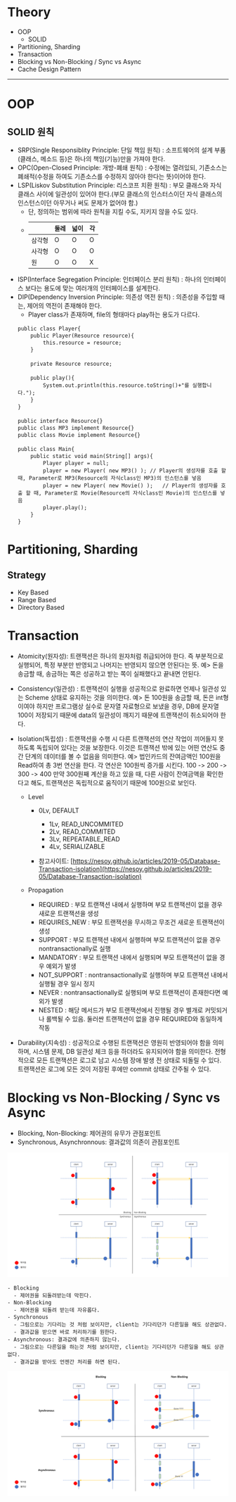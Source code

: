 # Theory
- OOP
  - SOLID
- Partitioning, Sharding
- Transaction
- Blocking vs Non-Blocking / Sync vs Async
- Cache Design Pattern

---


# OOP
## SOLID 원칙
  - SRP(Single Responsiblity Principle: 단일 책임 원칙) : 소프트웨어의 설계 부품(클래스, 메소드 등)은 하나의 책임(기능)만을 가져야 한다.
  - OPC(Open-Closed Principle: 개방-폐쇄 원칙) : 수정에는 열려있되, 기존소스는 폐쇄적(수정을 하여도 기존소스를 수정하지 않아야 한다는 뜻)이어야 한다.
  - LSP(Liskov Substitution Principle: 리스코프 치환 원칙) : 부모 클래스와 자식 클래스 사이에 일관성이 있어야 한다.(부모 클래스의 인스터스이던 자식 클래스의 인스턴스이던 아무거나 써도 문제가 없어야 함.)
      - 단, 정의하는 범위에 따라 원칙을 지킬 수도, 지키지 않을 수도 있다.
      - |           | 둘레 | 넓이 | 각 |
        |-----------|-----|------|---|
        | 삼각형    |  O   |  O   | O |
        | 사각형    |  O   |  O   | O |
        | 원        |  O   |  O   | X |
  - ISP(Interface Segregation Principle: 인터페이스 분리 원칙) : 하나의 인터페이스 보다는 용도에 맞는 여러개의 인터페이스를 설계한다.
  - DIP(Dependency Inversion Principle: 의존성 역전 원칙) : 의존성을 주입할 때는, 제어의 역전이 존재해야 한다.
      - Player class가 존재하며, file의 형태마다 play하는 용도가 다르다.
      ```
      public class Player{
          public Player(Resource resource){
              this.resource = resource;
          }
  
          private Resource resource;
  
          public play(){
              System.out.println(this.resource.toString()+"를 실행합니다.");
          }
      }
  
      public interface Resource{}
      public class MP3 implement Resource{}
      public class Movie implement Resource{}
  
      public class Main{
          public static void main(String[] args){
              Player player = null;
              player = new Player( new MP3() );	// Player의 생성자를 호출 할 때, Parameter로 MP3(Resource의 자식class인 MP3)의 인스턴스를 넣음
              player = new Player( new Movie() );	// Player의 생성자를 호출 할 때, Parameter로 Movie(Resource의 자식class인 Movie)의 인스턴스를 넣음
              player.play();
          }
      }
      ```


# Partitioning, Sharding
## Strategy
- Key Based
- Range Based
- Directory Based


# Transaction
  - Atomicity(원자성): 트랜잭션은 하나의 원자처럼 취급되어야 한다.
	                     즉 부분적으로 실행되어, 특정 부분만 반영되고 나머지는 반영되지 않으면 안된다는 뜻.
	                     예> 돈을 송금할 때, 송금하는 쪽은 성공하고 받는 쪽이 실패했다고 끝내면 안된다.
  - Consistency(일관성) : 트랜잭션이 실행을 성공적으로 완료하면 언제나 일관성 있는 Scheme 상태로 유지하는 것을 의미한다.
	                     예> 돈 100원을 송금할 때, 돈은 int형이여야 하지만 프로그램상 실수로 문자열 자료형으로 보냈을 경우, DB에 문자열 100이 저장되기 때문에 data의 일관성이 깨지기 때문에 트랜잭션이 취소되어야 한다.
  - Isolation(독립성)   : 트랜잭션을 수행 시 다른 트랜잭션의 연산 작업이 끼어들지 못하도록 독립되어 있다는 것을 보장한다.
	                       이것은 트랜잭션 밖에 있는 어떤 연산도 중간 단계의 데이터를 볼 수 없음을 의미한다.
	                     예> 법인카드의 잔여금액인 100원을 Read하여 총 3번 연산을 한다. 각 연산은 100원씩 증가를 시킨다.
	                         100 -> 200 -> 300 -> 400
	                         만약 300원째 계산을 하고 있을 때, 다른 사람이 잔여금액을 확인한다고 해도, 트랜잭션은 독립적으로 움직이기 때문에 100원으로 보인다.

    - Level
	    - 0Lv, DEFAULT
		  - 1Lv, READ_UNCOMMITED
		  - 2Lv, READ_COMMITED
		  - 3Lv, REPEATABLE_READ
		  - 4Lv, SERIALIZABLE
      
      - 참고사이트: [https://nesoy.github.io/articles/2019-05/Database-Transaction-isolation](https://nesoy.github.io/articles/2019-05/Database-Transaction-isolation)

    - Propagation
	    - REQUIRED : 부모 트랜잭션 내에서 실행하며 부모 트랜잭션이 없을 경우 새로운 트랜잭션을 생성
	    - REQUIRES_NEW : 부모 트랜잭션을 무시하고 무조건 새로운 트랜잭션이 생성
	    - SUPPORT : 부모 트랜잭션 내에서 실행하며 부모 트랜잭션이 없을 경우 nontransactionally로 실행
	    - MANDATORY : 부모 트랜잭션 내에서 실행되며 부모 트랜잭션이 없을 경우 예외가 발생
	    - NOT_SUPPORT : nontransactionally로 실행하며 부모 트랜잭션 내에서 실행될 경우 일시 정지
	    - NEVER : nontransactionally로 실행되며 부모 트랜잭션이 존재한다면 예외가 발생
	    - NESTED : 해당 메서드가 부모 트랜잭션에서 진행될 경우 별개로 커밋되거나 롤백될 수 있음. 둘러싼 트랜잭션이 없을 경우 REQUIRED와 동일하게 작동

  - Durability(지속성)  : 성공적으로 수행된 트랜잭션은 영원히 반영되어야 함을 의미하며, 시스템 문제, DB 일관성 체크 등을 하더라도 유지되어야 함을 의미한다.
				                  전형적으로 모든 트랜잭션은 로그로 남고 시스템 장애 발생 전 상태로 되돌릴 수 있다.
				                  트랜잭션은 로그에 모든 것이 저장된 후에만 commit 상태로 간주될 수 있다.


# Blocking vs Non-Blocking / Sync vs Async
  - Blocking, Non-Blocking: 제어권의 유무가 관점포인트
  - Synchronous, Asynchronnous: 결과값의 의존이 관점포인트
  
  ![blocking non-blocking / asynchronous asynchronous](../Resource/Prog,%20Theory,%20blocking%20non-blocking,%20sync%20async%201.PNG)
  
    - Blocking
      - 제어권을 되돌려받는데 막힌다.
    - Non-Blocking
      - 제어권을 되돌려 받는데 자유롭다.
    - Synchronous
      - 그림으로는 기다리는 것 처럼 보이지만, client는 기다리던가 다른일을 해도 상관없다.
      - 결과값을 받으면 바로 처리하기를 원한다.
    - Asynchronous: 결과값에 의존하지 않는다.
      - 그림으로는 다른일을 하는것 처럼 보이지만, client는 기다리던가 다른일을 해도 상관없다.
      - 결과값을 받아도 언젠간 처리를 하면 된다.

![blocking non-blocking / asynchronous asynchronous](../Resource/Prog,%20Theory,%20blocking%20non-blocking,%20sync%20async%202.PNG)
